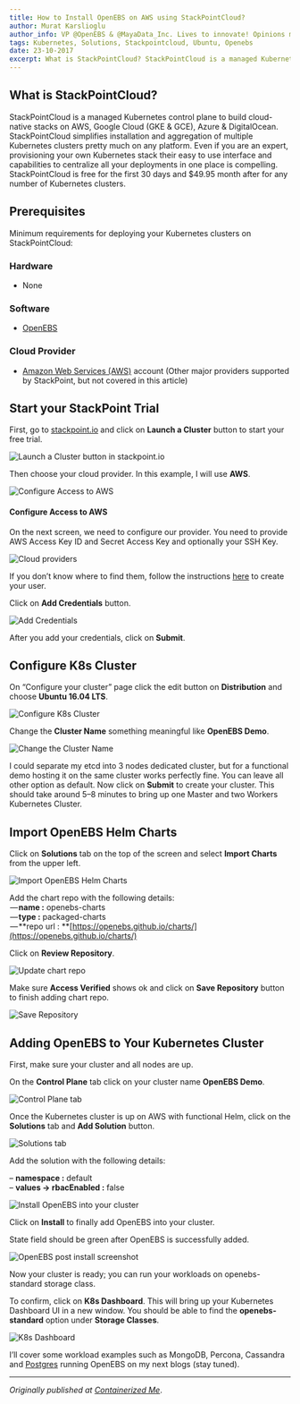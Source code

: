 ```yaml
---
title: How to Install OpenEBS on AWS using StackPointCloud?
author: Murat Karslioglu
author_info: VP @OpenEBS & @MayaData_Inc. Lives to innovate! Opinions my own!
tags: Kubernetes, Solutions, Stackpointcloud, Ubuntu, Openebs
date: 23-10-2017
excerpt: What is StackPointCloud? StackPointCloud is a managed Kubernetes control plane to build cloud-native stacks on AWS, Google Cloud (GKE & GCE), Azure & DigitalOcean. 
---
```


## What is StackPointCloud?

StackPointCloud is a managed Kubernetes control plane to build cloud-native stacks on AWS, Google Cloud (GKE & GCE), Azure & DigitalOcean. StackPointCloud simplifies installation and aggregation of multiple Kubernetes clusters pretty much on any platform. Even if you are an expert, provisioning your own Kubernetes stack their easy to use interface and capabilities to centralize all your deployments in one place is compelling. StackPointCloud is free for the first 30 days and $49.95 month after for any number of Kubernetes clusters.

## Prerequisites

Minimum requirements for deploying your Kubernetes clusters on StackPointCloud:

### Hardware

- None

### Software

- [OpenEBS](https://github.com/openebs/openebs)

### Cloud Provider

- [Amazon Web Services (AWS)](https://aws.amazon.com/) account (Other major providers supported by StackPoint, but not covered in this article)

## Start your StackPoint Trial

First, go to [stackpoint.io](https://stackpoint.io/) and click on **Launch a Cluster** button to start your free trial.

![Launch a Cluster button in stackpoint.io](https://cdn-images-1.medium.com/max/800/0*3Iro4mlPVlQolQfh.png)

Then choose your cloud provider. In this example, I will use **AWS**.

![Configure Access to AWS](https://cdn-images-1.medium.com/max/800/0*s0vkUYR7sJXoR6IU.png)

#### Configure Access to AWS

On the next screen, we need to configure our provider. You need to provide AWS Access Key ID and Secret Access Key and optionally your SSH Key.

![Cloud providers](https://cdn-images-1.medium.com/max/800/0*_2SUsICymTDtGlwK.png)

If you don’t know where to find them, follow the instructions [here](https://stackpointcloud.com/community/tutorial/how-to-create-auth-credentials-on-amazon-web-services-aws) to create your user.

Click on **Add Credentials** button.

![Add Credentials](https://cdn-images-1.medium.com/max/800/0*5LX2XDbBqhnm1au8.png)

After you add your credentials, click on **Submit**.

## Configure K8s Cluster

On “Configure your cluster” page click the edit button on **Distribution** and choose **Ubuntu 16.04 LTS**.

![Configure K8s Cluster](https://cdn-images-1.medium.com/max/800/0*ty0IA_1uuDxaCQoX.png)

Change the **Cluster Name** something meaningful like **OpenEBS Demo**.

![Change the Cluster Name](https://cdn-images-1.medium.com/max/800/0*50cyzQI-2DZIX-AG.png)

I could separate my etcd into 3 nodes dedicated cluster, but for a functional demo hosting it on the same cluster works perfectly fine. You can leave all other option as default. Now click on **Submit** to create your cluster. This should take around 5–8 minutes to bring up one Master and two Workers Kubernetes Cluster.

## Import OpenEBS Helm Charts

Click on **Solutions** tab on the top of the screen and select **Import Charts** from the upper left.

![Import OpenEBS Helm Charts](https://cdn-images-1.medium.com/max/800/0*vZr9hqN35SCCsx-a.png)

Add the chart repo with the following details:  
 — **name :** openebs-charts  
 — **type :** packaged-charts  
 — **repo url : **[https://openebs.github.io/charts/](https://openebs.github.io/charts/)

Click on **Review Repository**.

![Update chart repo](https://cdn-images-1.medium.com/max/800/0*lkT38CLmsESK2i1T.png)

Make sure **Access Verified** shows ok and click on **Save Repository** button to finish adding chart repo.

![Save Repository](https://cdn-images-1.medium.com/max/800/0*tS9uArAROjoOLc05.png)

## Adding OpenEBS to Your Kubernetes Cluster

First, make sure your cluster and all nodes are up.

On the **Control Plane** tab click on your cluster name **OpenEBS Demo**.

![Control Plane tab](https://cdn-images-1.medium.com/max/800/0*0wxTlbbO_yPMJZ8F.png)

Once the Kubernetes cluster is up on AWS with functional Helm, click on the **Solutions** tab and **Add Solution** button.

![Solutions tab](https://cdn-images-1.medium.com/max/800/0*QofakUAHAb_DRYWp.png)

Add the solution with the following details:

– **namespace :** default  
– **values -> rbacEnabled :** false  

![Install OpenEBS into your cluster](https://cdn-images-1.medium.com/max/800/0*JiSAsRHf5SND0Cbp.png)

Click on **Install** to finally add OpenEBS into your cluster.

State field should be green after OpenEBS is successfully added.

![OpenEBS post install screenshot](https://cdn-images-1.medium.com/max/800/0*1nY357dtw3PNOfAi.png)

Now your cluster is ready; you can run your workloads on openebs-standard storage class.

To confirm, click on **K8s Dashboard**. This will bring up your Kubernetes Dashboard UI in a new window. You should be able to find the **openebs-standard** option under **Storage Classes**.

![ K8s Dashboard](https://cdn-images-1.medium.com/max/800/0*E5eYS81HcguHaG1r.png)

I’ll cover some workload examples such as MongoDB, Percona, Cassandra and [Postgres](http://containerized.me/how-to-deploy-a-postgresql-cluster-on-kubernetes-openebs/) running OpenEBS on my next blogs (stay tuned).

---

*Originally published at [Containerized Me](http://containerized.me/how-to-install-openebs-on-aws-using-stackpointcloud/)*.
